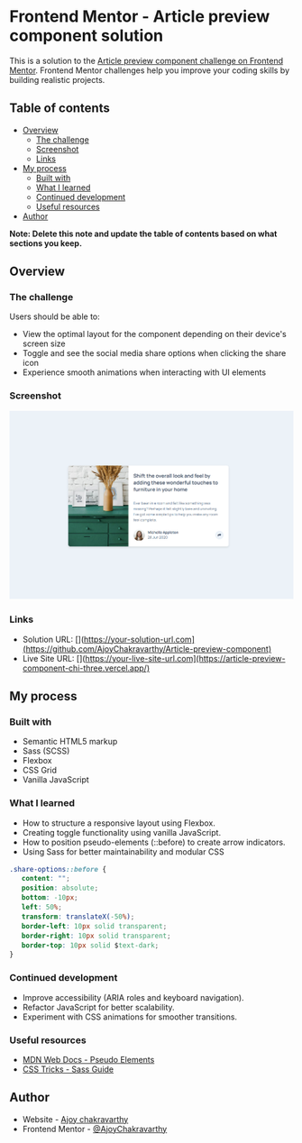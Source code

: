 # Frontend Mentor - Article preview component solution

This is a solution to the [Article preview component challenge on Frontend Mentor](https://www.frontendmentor.io/challenges/article-preview-component-dYBN_pYFT). Frontend Mentor challenges help you improve your coding skills by building realistic projects.

## Table of contents

-  [Overview](#overview)
   -  [The challenge](#the-challenge)
   -  [Screenshot](#screenshot)
   -  [Links](#links)
-  [My process](#my-process)
   -  [Built with](#built-with)
   -  [What I learned](#what-i-learned)
   -  [Continued development](#continued-development)
   -  [Useful resources](#useful-resources)
-  [Author](#author)

**Note: Delete this note and update the table of contents based on what sections you keep.**

## Overview

### The challenge

Users should be able to:

-  View the optimal layout for the component depending on their device's screen size
-  Toggle and see the social media share options when clicking the share icon
-  Experience smooth animations when interacting with UI elements

### Screenshot

![](./images/screenshot.png)

### Links

-  Solution URL: [](https://your-solution-url.com](https://github.com/AjoyChakravarthy/Article-preview-component)
-  Live Site URL: [](https://your-live-site-url.com](https://article-preview-component-chi-three.vercel.app/)

## My process

### Built with

-  Semantic HTML5 markup
-  Sass (SCSS)
-  Flexbox
-  CSS Grid
-  Vanilla JavaScript

### What I learned

-  How to structure a responsive layout using Flexbox.
-  Creating toggle functionality using vanilla JavaScript.
-  How to position pseudo-elements (::before) to create arrow indicators.
-  Using Sass for better maintainability and modular CSS

```css
.share-options::before {
   content: "";
   position: absolute;
   bottom: -10px;
   left: 50%;
   transform: translateX(-50%);
   border-left: 10px solid transparent;
   border-right: 10px solid transparent;
   border-top: 10px solid $text-dark;
}
```

### Continued development

-  Improve accessibility (ARIA roles and keyboard navigation).
-  Refactor JavaScript for better scalability.
-  Experiment with CSS animations for smoother transitions.

### Useful resources

-  [MDN Web Docs - Pseudo Elements](https://developer.mozilla.org/en-US/docs/Web/CSS/::before)
-  [CSS Tricks - Sass Guide](https://css-tricks.com/sass-style-guide/)

## Author

-  Website - [Ajoy chakravarthy](https://www.linkedin.com/in/ajoy-chakravarthy/)
-  Frontend Mentor - [@AjoyChakravarthy](https://www.frontendmentor.io/profile/AjoyChakravarthy)
